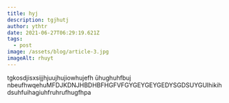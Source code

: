 ```yaml
---
title: hyj
description: tgjhutj
author: ythtr
date: 2021-06-27T06:29:19.621Z
tags:
  - post
image: /assets/blog/article-3.jpg
imageAlt: rhuyt
---
```

tgkosdjisxsijjhjuujhujiowhujefh ūhughuhfbuj nbeufhwqehuMFDJKDNJHBDHBFHGFVFGYGEYGEYGEDYSGDSUYGUIhikihdsuhfuihagiuhfruhrufhugfhpa
